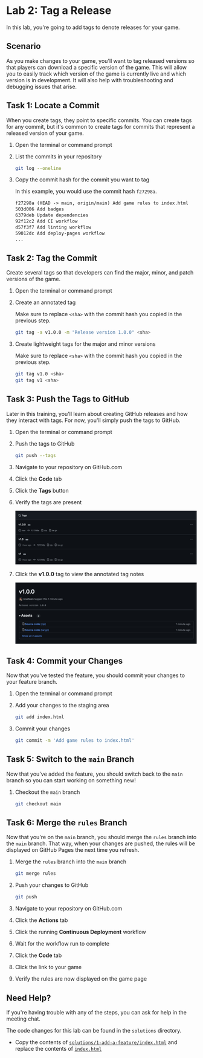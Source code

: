 # Lab 2: Tag a Release

In this lab, you're going to add tags to denote releases for your game.

## Scenario

As you make changes to your game, you'll want to tag released versions so that
players can download a specific version of the game. This will allow you to
easily track which version of the game is currently live and which version is in
development. It will also help with troubleshooting and debugging issues that
arise.

## Task 1: Locate a Commit

When you create tags, they point to specific commits. You can create tags for
any commit, but it's common to create tags for commits that represent a released
version of your game.

1. Open the terminal or command prompt
1. List the commits in your repository

   ```bash
   git log --oneline
   ```

1. Copy the commit hash for the commit you want to tag

   In this example, you would use the commit hash `f27298a`.

   ```plain
   f27298a (HEAD -> main, origin/main) Add game rules to index.html
   503d006 Add badges
   6379deb Update dependencies
   92f12c2 Add CI workflow
   d57f3f7 Add linting workflow
   59012dc Add deploy-pages workflow
   ...
   ```

## Task 2: Tag the Commit

Create several tags so that developers can find the major, minor, and patch
versions of the game.

1. Open the terminal or command prompt
1. Create an annotated tag

   Make sure to replace `<sha>` with the commit hash you copied in the previous
   step.

   ```bash
   git tag -a v1.0.0 -m "Release version 1.0.0" <sha>
   ```

1. Create lightweight tags for the major and minor versions

   Make sure to replace `<sha>` with the commit hash you copied in the previous
   step.

   ```bash
   git tag v1.0 <sha>
   git tag v1 <sha>
   ```

## Task 3: Push the Tags to GitHub

Later in this training, you'll learn about creating GitHub releases and how they
interact with tags. For now, you'll simply push the tags to GitHub.

1. Open the terminal or command prompt
1. Push the tags to GitHub

   ```bash
   git push --tags
   ```

1. Navigate to your repository on GitHub.com
1. Click the **Code** tab
1. Click the **Tags** button
1. Verify the tags are present

   ![Tags](./img/2-tags.png)

1. Click the **v1.0.0** tag to view the annotated tag notes

   ![Annotated Tag](./img/2-annotated-tag.png)

## Task 4: Commit your Changes

Now that you've tested the feature, you should commit your changes to your
feature branch.

1. Open the terminal or command prompt
1. Add your changes to the staging area

   ```bash
   git add index.html
   ```

1. Commit your changes

   ```bash
   git commit -m 'Add game rules to index.html'
   ```

## Task 5: Switch to the `main` Branch

Now that you've added the feature, you should switch back to the `main` branch
so you can start working on something new!

1. Checkout the `main` branch

   ```bash
   git checkout main
   ```

## Task 6: Merge the `rules` Branch

Now that you're on the `main` branch, you should merge the `rules` branch into
the `main` branch. That way, when your changes are pushed, the rules will be
displayed on GitHub Pages the next time you refresh.

1. Merge the `rules` branch into the `main` branch

   ```bash
   git merge rules
   ```

1. Push your changes to GitHub

   ```bash
   git push
   ```

1. Navigate to your repository on GitHub.com
1. Click the **Actions** tab
1. Click the running **Continuous Deployment** workflow
1. Wait for the workflow run to complete
1. Click the **Code** tab
1. Click the link to your game
1. Verify the rules are now displayed on the game page

## Need Help?

If you're having trouble with any of the steps, you can ask for help in the
meeting chat.

The code changes for this lab can be found in the `solutions` directory.

- Copy the contents of
  [`solutions/1-add-a-feature/index.html`](../solutions/1-add-a-feature/index.html)
  and replace the contents of [`index.html`](../index.html)
